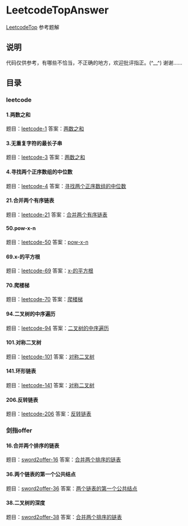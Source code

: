 # LeetcodeTopAnswer
[LeetcodeTop](https://codetop.cc) 参考题解


## 说明

代码仅供参考，有哪些不恰当，不正确的地方，欢迎批评指正。(^__^) 谢谢……

## 目录


### leetcode

#### 1.两数之和

题目：[leetcode-1](https://leetcode-cn.com/problems/two-sum/)    答案：[两数之和](https://github.com/qixuxiang/LeetcodeTopAnswer/tree/main/leetcode/leetcode-1)

#### 3.无重复字符的最长子串

题目：[leetcode-3](https://leetcode-cn.com/problems/longest-substring-without-repeating-characters/)    答案：[两数之和](https://github.com/qixuxiang/LeetcodeTopAnswer/tree/main/leetcode/leetcode-3)


#### 4.寻找两个正序数组的中位数

题目：[leetcode-4](https://leetcode-cn.com/problems/median-of-two-sorted-arrays/)    答案：[寻找两个正序数组的中位数](https://github.com/qixuxiang/LeetcodeTopAnswer/tree/main/leetcode/leetcode-4)

#### 21.合并两个有序链表
题目：[leetcode-21](https://leetcode-cn.com/problems/merge-two-sorted-lists/)    答案：[合并两个有序链表](https://github.com/qixuxiang/LeetcodeTopAnswer/tree/main/leetcode/leetcode-21)

#### 50.pow-x-n

题目：[leetcode-50](https://leetcode-cn.com/problems/powx-n/)    答案：[pow-x-n](https://github.com/qixuxiang/LeetcodeTopAnswer/tree/main/leetcode/leetcode-50)

#### 69.x-的平方根

题目：[leetcode-69](https://leetcode-cn.com/problems/powx-n/)    答案：[x-的平方根](https://github.com/qixuxiang/LeetcodeTopAnswer/tree/main/leetcode/leetcode-69)

#### 70.爬楼梯

题目：[leetcode-70](https://leetcode-cn.com/problems/climbing-stairs/)   答案：[爬楼梯](https://github.com/qixuxiang/LeetcodeTopAnswer/tree/main/leetcode/leetcode-70)

#### 94.二叉树的中序遍历

题目：[leetcode-94](https://leetcode-cn.com/problems/binary-tree-inorder-traversal/)   答案：[二叉树的中序遍历](https://github.com/qixuxiang/LeetcodeTopAnswer/tree/main/leetcode/leetcode-94)

#### 101.对称二叉树

题目：[leetcode-101](https://leetcode-cn.com/problems/symmetric-tree/)   答案：[对称二叉树](https://github.com/qixuxiang/LeetcodeTopAnswer/tree/main/leetcode/leetcode-101)

#### 141.环形链表

题目：[leetcode-141](https://leetcode-cn.com/problems/linked-list-cycle/)   答案：[对称二叉树](https://github.com/qixuxiang/LeetcodeTopAnswer/tree/main/leetcode/leetcode-141)

#### 206.反转链表

题目：[leetcode-206](https://leetcode-cn.com/problems/reverse-linked-list/)   答案：[反转链表](https://github.com/qixuxiang/LeetcodeTopAnswer/tree/main/leetcode/leetcode-206)

### 剑指offer

#### 16.合并两个排序的链表

题目：[sword2offer-16](https://www.nowcoder.com/practice/d8b6b4358f774294a89de2a6ac4d9337?tpId=13&&tqId=11169&rp=1&ru=/ta/coding-interviews&qru=/ta/coding-interviews/question-ranking/)   答案：[合并两个排序的链表](https://github.com/qixuxiang/LeetcodeTopAnswer/tree/main/sword2offer/sword2offer-16/solution_01.cpp])

#### 36.两个链表的第一个公共结点

题目：[sword2offer-36](https://www.nowcoder.com/practice/6ab1d9a29e88450685099d45c9e31e46?tpId=13&&tqId=11189&rp=1&ru=/ta/coding-interviews&qru=/ta/coding-interviews/question-ranking/)   答案：[两个链表的第一个公共结点](https://github.com/qixuxiang/LeetcodeTopAnswer/tree/main/sword2offer/sword2offer-36/solution_01.cpp])

#### 38.二叉树的深度

题目：[sword2offer-38](https://www.nowcoder.com/practice/435fb86331474282a3499955f0a41e8b?tpId=13&&tqId=11191&rp=1&ru=/ta/coding-interviews&qru=/ta/coding-interviews/question-ranking/)   答案：[合并两个排序的链表](https://github.com/qixuxiang/LeetcodeTopAnswer/tree/main/sword2offer/sword2offer-38/solution_01.cpp])